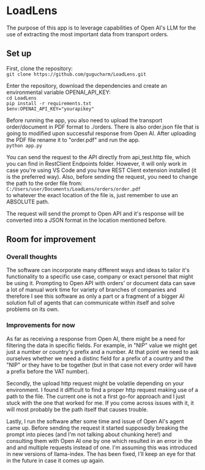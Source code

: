 # LoadLens

The purpose of this app is to leverage capabilities of Open AI's LLM for the use of extracting the most important data from transport orders.

## Set up

First, clone the repository:<br>
`git clone https://github.com/gugucharm/LoadLens.git`

Enter the repository, download the dependencies and create an environmental variable OPENAI_API_KEY:<br>
`cd LoadLens`<br>
`pip install -r requirements.txt`<br>
`$env:OPENAI_API_KEY="yourapikey"`<br>

Before running the app, you also need to upload the transport order/document in PDF format to ./orders.
There is also order.json file that is going to modified upon successful response from Open AI.
After uploading the PDF file rename it to "order.pdf" and run the app.<br>
`python app.py`

You can send the request to the API directly from api_test.http file, which you can find in RestClient Endpoints folder.
However, it will only work in case you're using VS Code and you have REST Client extension installed (it is the preferred way).
Also, before sending the request, you need to change the path to the order file from:<br>
`C:/Users/user/Documents/LoadLens/orders/order.pdf`<br>
to whatever the exact location of the file is, just remember to use an ABSOLUTE path.

The request will send the prompt to Open API and it's response will be converted into a JSON format in the location mentioned before.

## Room for improvement
### Overall thoughts

The software can incorporate many different ways and ideas to tailor it's functionality to a specific use case, company or exact personel that might be using it.
Prompting to Open API with orders' or document data can save a lot of manual work time for variety of branches of companies and therefore I see this software as 
only a part or a fragment of a bigger AI solution full of agents that can communicate within itself and solve problems on its own.

### Improvements for now

As far as receiving a response from Open AI, there might be a need for filtering the data in specific fields. For example, in "NIP" value we might get
just a number or country's prefix and a number. At that point we need to ask ourselves whether we need a distinc field for a prefix of a country and the "NIP"
or they have to be together (but in that case not every order will have a prefix before the VAT number).

Secondly, the upload http request might be volatile depending on your environment. I found it difficult to find a proper http request making use of a path to the file.
The current one is not a first go-for approach and I just stuck with the one that worked for me. If you come across issues with it, it will most probably be the
path itself that causes trouble.

Lastly, I run the software after some time and issue of Open AI's agent came up. Before sending the request it started supposedly breaking the prompt into pieces
(and I'm not talking about chunking here!) and consulting them with Open AI one by one which resulted in an error in the and and multiple requests instead of one.
I'm assuming this was introduced in new versions of llama-index. The has been fixed, I'll keep an eye for that in the future in case it comes up again.
